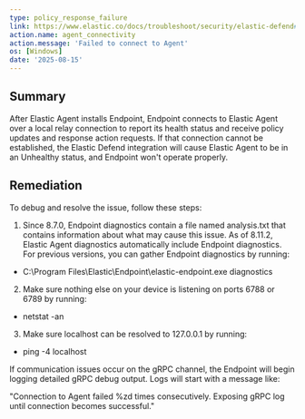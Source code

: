 ```yaml
---
type: policy_response_failure
link: https://www.elastic.co/docs/troubleshoot/security/elastic-defend#_resolve_the_issue
action.name: agent_connectivity
action.message: 'Failed to connect to Agent'
os: [Windows]
date: '2025-08-15'
---
```


## Summary

After Elastic Agent installs Endpoint, Endpoint connects to Elastic Agent over a local relay connection to report its health status and receive policy updates and response action requests. If that connection cannot be established, the Elastic Defend integration will cause Elastic Agent to be in an Unhealthy status, and Endpoint won't operate properly.

## Remediation

To debug and resolve the issue, follow these steps:

1. Since 8.7.0, Endpoint diagnostics contain a file named analysis.txt that contains information about what may cause this issue. As of 8.11.2, Elastic Agent diagnostics automatically include Endpoint diagnostics. For previous versions, you can gather Endpoint diagnostics by running:

- C:\Program Files\Elastic\Endpoint\elastic-endpoint.exe diagnostics

2. Make sure nothing else on your device is listening on ports 6788 or 6789 by running:

- netstat -an

3. Make sure localhost can be resolved to 127.0.0.1 by running:

- ping -4 localhost

If communication issues occur on the gRPC channel, the Endpoint will begin logging detailed gRPC debug output. Logs will start with a message like:

"Connection to Agent failed %zd times consecutively. Exposing gRPC log until connection becomes successful."
